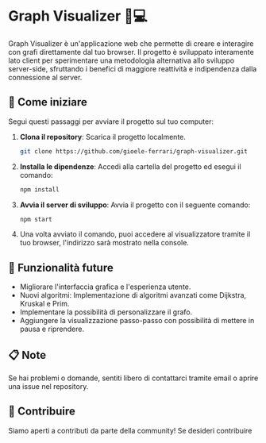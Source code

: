 # Graph Visualizer 🎨💻

Graph Visualizer è un'applicazione web che permette di creare e interagire con grafi direttamente dal tuo browser. Il progetto è sviluppato interamente lato client per sperimentare una metodologia alternativa allo sviluppo server-side, sfruttando i benefici di maggiore reattività e indipendenza dalla connessione al server.

## 🏁 Come iniziare

Segui questi passaggi per avviare il progetto sul tuo computer:

1. **Clona il repository**: Scarica il progetto localmente.

    ```bash
    git clone https://github.com/gioele-ferrari/graph-visualizer.git
    ```

2. **Installa le dipendenze**: Accedi alla cartella del progetto ed esegui il comando:

    ```bash
    npm install
    ```

3. **Avvia il server di sviluppo**: Avvia il progetto con il seguente comando:

    ```bash
    npm start
    ```

4. Una volta avviato il comando, puoi accedere al visualizzatore tramite il tuo browser, l'indirizzo sarà mostrato nella console.

## 🔮 Funzionalità future

- Migliorare l'interfaccia grafica e l'esperienza utente.
- Nuovi algoritmi: Implementazione di algoritmi avanzati come Dijkstra, Kruskal e Prim.
- Implementare la possibilità di personalizzare il grafo.
- Aggiungere la visualizzazione passo-passo con possibilità di mettere in pausa e riprendere.

## 📋 Note

Se hai problemi o domande, sentiti libero di contattarci tramite email o aprire una issue nel repository.

## 🤝 Contribuire

Siamo aperti a contributi da parte della community! Se desideri contribuire
